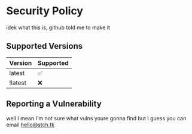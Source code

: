 # Security Policy

idek what this is, github told me to make it

## Supported Versions

| Version | Supported          |
| ------- | ------------------ |
| latest  | :white_check_mark: |
| !latest | :x:                |

## Reporting a Vulnerability

well I mean I'm not sure what vulns youre gonna find but I guess you can email hello@stch.tk
